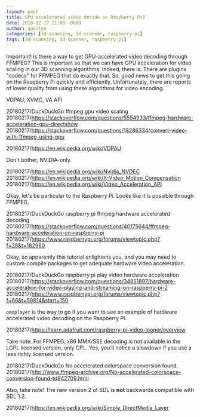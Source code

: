 ```yaml
---
layout: post
title: GPU accelerated video decode on Raspberry Pi?
date: 2018-02-17 21:00 -0600
author: quorten
categories: [3d-scanning, 3d-scanner, raspberry-pi]
tags: [3d-scanning, 3d-scanner, raspberry-pi]
---
```


Important!  Is there a way to get GPU-accelerated video decoding
through FFMPEG?  This is important so that we can have GPU
acceleration for video scaling in our 3D scanning algorithms.  Indeed,
there is.  There are plugins "codecs" for FFMPEG that do exactly that.
So, good news to get this going on the Raspberry Pi quickly and
efficiently.  Unfortunately, there are reports of lower quality from
using these algorithms for video encoding.

VDPAU, XVMC, VA API

20180217/DuckDuckGo ffmpeg gpu video scaling  
20180217/https://stackoverflow.com/questions/5554933/ffmpeg-hardware-acceleration-gpu-directshow  
20180217/https://stackoverflow.com/questions/18286334/convert-video-with-ffmpeg-using-gpu

20180217/https://en.wikipedia.org/wiki/VDPAU

Don't bother, NVIDIA-only.

20180217/https://en.wikipedia.org/wiki/Nvidia_NVDEC  
20180217/https://en.wikipedia.org/wiki/X-Video_Motion_Compensation  
20180217/https://en.wikipedia.org/wiki/Video_Acceleration_API

Okay, let's be particular to the Raspberry Pi.  Looks like it is
possible through FFMPEG.

<!-- more -->

20180217/DuckDuckGo raspberry pi ffmpeg hardware accelerated decoding  
20180217/https://stackoverflow.com/questions/40175644/ffmpeg-hardware-acceleration-on-raspberry-pi  
20180217/https://www.raspberrypi.org/forums/viewtopic.php?f=28&t=182960

Okay, so apparently this tutorial enlightens you, and you may need to
custom-compile packages to get adequate hardware video acceleration.

20180217/DuckDuckGo raspberry pi play video hardware acceleration  
20180217/https://stackoverflow.com/questions/34851897/hardware-acceleration-for-video-playing-and-streaming-on-raspberry-pi-2  
20180217/https://www.raspberrypi.org/forums/viewtopic.php?f=66&t=59814&start=150

`omxplayer` is the way to go if you want to see an example of hardware
accelerated video decoding on the Raspberry Pi.

20180217/https://learn.adafruit.com/raspberry-pi-video-looper/overview

Take note.  For FFMPEG, x86 MMX/SSE decoding is not available in the
LGPL licensed version, only GPL.  Yes, you'll notice a slowdown if you
use a less richly licensed version.

20180217/DuckDuckGo No accelerated colorspace conversion found.  
20180217/http://www.ffmpeg-archive.org/No-accelerated-colorspace-conversion-found-td942709.html

Also, take note!  The new version 2 of SDL is **not** backwards
compatible with SDL 1.2.

20180217/https://en.wikipedia.org/wiki/Simple_DirectMedia_Layer
